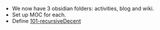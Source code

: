 - We now have 3 obsidian folders: activities, blog and wiki.
- Set up MOC for each.
- Define [101-recursiveDecent](activities/101-recursiveDecent.md)
